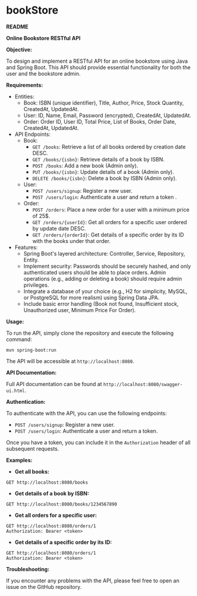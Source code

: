 # bookStore
**README**

**Online Bookstore RESTful API**

**Objective:**

To design and implement a RESTful API for an online bookstore using Java and Spring Boot. This API should provide essential functionality for both the user and the bookstore admin.

**Requirements:**

* Entities:
    * Book: ISBN (unique identifier), Title, Author, Price, Stock Quantity, CreatedAt, UpdatedAt.
    * User: ID, Name, Email, Password (encrypted), CreatedAt, UpdatedAt.
    * Order: Order ID, User ID, Total Price, List of Books, Order Date, CreatedAt, UpdatedAt.
* API Endpoints:
    * Book:
        * `GET /books`: Retrieve a list of all books ordered by creation date DESC.
        * `GET /books/{isbn}`: Retrieve details of a book by ISBN.
        * `POST /books`: Add a new book (Admin only).
        * `PUT /books/{isbn}`: Update details of a book (Admin only).
        * `DELETE /books/{isbn}`: Delete a book by ISBN (Admin only).
    * User:
        * `POST /users/signup`: Register a new user.
        * `POST /users/login`: Authenticate a user and return a token .
    * Order:
        * `POST /orders`: Place a new order for a user with a minimum price of 25$.
        * `GET /orders/{userId}`: Get all orders for a specific user ordered by update date DESC.
        * `GET /orders/{orderId}`: Get details of a specific order by its ID with the books under that order.
* Features:
    * Spring Boot's layered architecture: Controller, Service, Repository, Entity.
    * Implement security: Passwords should be securely hashed, and only authenticated users should be able to place orders. Admin operations (e.g., adding or deleting a book) should require admin privileges.
    * Integrate a database of your choice (e.g., H2 for simplicity, MySQL, or PostgreSQL for more realism) using Spring Data JPA.
    * Include basic error handling (Book not found, Insufficient stock, Unauthorized user, Minimum Price For Order).

**Usage:**

To run the API, simply clone the repository and execute the following command:

```
mvn spring-boot:run
```

The API will be accessible at `http://localhost:8080`.

**API Documentation:**

Full API documentation can be found at `http://localhost:8080/swagger-ui.html`.

**Authentication:**

To authenticate with the API, you can use the following endpoints:

* `POST /users/signup`: Register a new user.
* `POST /users/login`: Authenticate a user and return a token.

Once you have a token, you can include it in the `Authorization` header of all subsequent requests.

**Examples:**

* **Get all books:**
```
GET http://localhost:8080/books
```

* **Get details of a book by ISBN:**
```
GET http://localhost:8080/books/1234567890
```

* **Get all orders for a specific user:**
```
GET http://localhost:8080/orders/1
Authorization: Bearer <token>
```

* **Get details of a specific order by its ID:**
```
GET http://localhost:8080/orders/1
Authorization: Bearer <token>
```

**Troubleshooting:**

If you encounter any problems with the API, please feel free to open an issue on the GitHub repository.
